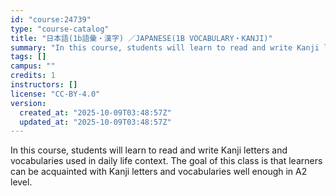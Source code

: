 ```yaml
---
id: "course:24739"
type: "course-catalog"
title: "日本語(1b語彙・漢字) ／JAPANESE(1B VOCABULARY・KANJI)"
summary: "In this course, students will learn to read and write Kanji letters and vocabularies used in daily life context. The goa…"
tags: []
campus: ""
credits: 1
instructors: []
license: "CC-BY-4.0"
version:
  created_at: "2025-10-09T03:48:57Z"
  updated_at: "2025-10-09T03:48:57Z"
---
```

In this course, students will learn to read and write Kanji letters and vocabularies used in daily life context. The goal of this class is that learners can be acquainted with Kanji letters and vocabularies well enough in A2 level.
